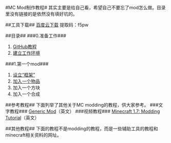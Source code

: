 #MC Mod制作教程#
其实主要是给自己看，希望自己不要忘了mod怎么做。目录里没有链接的是依然没有填好坑的。

##工具下载##
[百度云下载](https://pan.baidu.com/s/1dFhXk9z) 提取码：f5pw

##目录##
###0.准备工作###
1. [GitHub教程](/Document/GitHub.md/)
2. [建立工作环境](/Document/SetupEnvironment.md/)

###1.第一个mod###
1. [设立“框架”](/Document/FirstMod.md/)
2. [加入一个物品](Document/BeginItem.md)
3. 加入一个方块
4. 加入一个合成

##参考教程##
下面列举了其他关于MC modding的教程，供大家参考。
###文字教程###
[Generic Mod](http://www.minecraftforge.net/wiki/Basic_Modding)（英文）
###视频教程###
[Minecraft 1.7: Modding Tutorial](https://www.youtube.com/watch?v=0ULz-oCUbEg)（英文）

##其他教程##
下面的教程不是modding的教程，而是一些辅助工具的教程和minecraft相关资料的网址。
